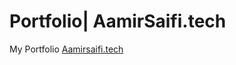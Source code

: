 # Portfolio| AamirSaifi.tech
My Portfolio
[Aamirsaifi.tech](https://www.aamirsaifi.tech "AamirSaifi.tech")
